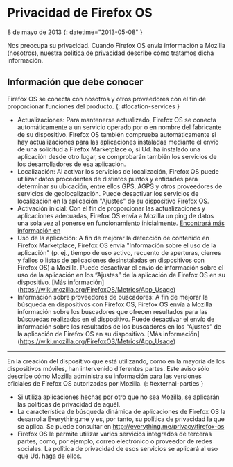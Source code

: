 # Privacidad de Firefox OS

8 de mayo de 2013
{: datetime="2013-05-08" }

Nos preocupa su privacidad. Cuando Firefox OS envía información a Mozilla (nosotros), nuestra [política de privacidad](https://www.mozilla.org/es-ES/privacy/) describe cómo tratamos dicha información.

## Información que debe conocer

Firefox OS se conecta con nosotros y otros proveedores con el fin de proporcionar funciones del producto.
{: #location-services }

* Actualizaciones: Para mantenerse actualizado, Firefox OS se conecta automáticamente a un servicio operado por o en nombre del fabricante de su dispositivo. Firefox OS también comprueba automáticamente si hay actualizaciones para las aplicaciones instaladas mediante el envío de una solicitud a Firefox Marketplace o, si Ud. ha instalado una aplicación desde otro lugar, se comprobarán también los servicios de los desarrolladores de esa aplicación.
* Localización: Al activar los servicios de localización, Firefox OS puede utilizar datos procedentes de distintos puntos y entidades para determinar su ubicación, entre ellos GPS, AGPS y otros proveedores de servicios de geolocalización. Puede desactivar los servicios de localización en la aplicación "Ajustes" de su dispositivo Firefox OS.
* Activación inicial: Con el fin de proporcionar las actualizaciones y aplicaciones adecuadas, Firefox OS envía a Mozilla un ping de datos una sola vez al ponerse en funcionamiento inicialmente. [Encontrará más información en](https://wiki.mozilla.org/FirefoxOS/Metrics)
* Uso de la aplicación: A fin de mejorar la detección de contenido en Firefox Marketplace, Firefox OS envía "Información sobre el uso de la aplicación" (p. ej., tiempo de uso activo, recuento de aperturas, cierres y fallos o listas de aplicaciones desinstaladas en dispositivos con Firefox OS) a Mozilla. Puede desactivar el envío de información sobre el uso de la aplicación en los “Ajustes” de la aplicación de Firefox OS en su dispositivo. [Más información] (https://wiki.mozilla.org/FirefoxOS/Metrics/App_Usage)
* Información sobre proveedores de buscadores: A fin de mejorar la búsqueda en dispositivos con Firefox OS, Firefox OS envía a Mozilla información sobre los buscadores que ofrecen resultados para las búsquedas realizadas en el dispositivo. Puede desactivar el envío de información sobre los resultados de los buscadores en los “Ajustes” de la aplicación de Firefox OS en su dispositivo. [Más información] (https://wiki.mozilla.org/FirefoxOS/Metrics/App_Usage)

---------------------------------------

En la creación del dispositivo que está utilizando, como en la mayoría de los dispositivos móviles, han intervenido diferentes partes. Este aviso sólo describe cómo Mozilla administra su información para las versiones oficiales de Firefox OS autorizadas por Mozilla.
{: #external-parties }

* Si utiliza aplicaciones hechas por otro que no sea Mozilla, se aplicarán las políticas de privacidad de aquél.
* La característica de búsqueda dinámica de aplicaciones de Firefox OS la desarrolla Everything.me y es, por tanto, su política de privacidad la que se aplica. Se puede consultar en <http://everything.me/privacy/firefox-os>
* Firefox OS le permite utilizar varios servicios integrados de terceras partes, como, por ejemplo, correo electrónico o proveedor de redes sociales. La política de privacidad de esos servicios se aplicará al uso que Ud. haga de ellos.
